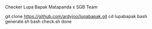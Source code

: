 Checker Lupa Bapak Matapanda x SGB Team


git clone https://github.com/ardyjoo/lupabapak.git
cd lupabapak
bash generate.sh
bash check.sh
done
